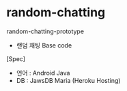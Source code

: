 # random-chatting
random-chatting-prototype

- 랜덤 채팅 Base code

[Spec]
- 언어 : Android Java
- DB : JawsDB Maria (Heroku Hosting)
